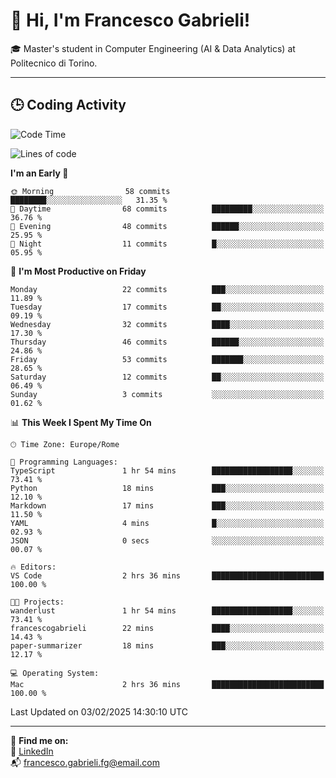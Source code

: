 # 👋 Hi, I'm Francesco Gabrieli!

🎓 Master's student in Computer Engineering (AI & Data Analytics) at Politecnico di Torino.  

---

## 🕒 Coding Activity

<!--START_SECTION:waka-->
![Code Time](http://img.shields.io/badge/Code%20Time-3%20hrs%2015%20mins-blue)

![Lines of code](https://img.shields.io/badge/From%20Hello%20World%20I%27ve%20Written-25.3%20thousand%20lines%20of%20code-blue)

**I'm an Early 🐤** 

```text
🌞 Morning                58 commits          ████████░░░░░░░░░░░░░░░░░   31.35 % 
🌆 Daytime                68 commits          █████████░░░░░░░░░░░░░░░░   36.76 % 
🌃 Evening                48 commits          ██████░░░░░░░░░░░░░░░░░░░   25.95 % 
🌙 Night                  11 commits          █░░░░░░░░░░░░░░░░░░░░░░░░   05.95 % 
```
📅 **I'm Most Productive on Friday** 

```text
Monday                   22 commits          ███░░░░░░░░░░░░░░░░░░░░░░   11.89 % 
Tuesday                  17 commits          ██░░░░░░░░░░░░░░░░░░░░░░░   09.19 % 
Wednesday                32 commits          ████░░░░░░░░░░░░░░░░░░░░░   17.30 % 
Thursday                 46 commits          ██████░░░░░░░░░░░░░░░░░░░   24.86 % 
Friday                   53 commits          ███████░░░░░░░░░░░░░░░░░░   28.65 % 
Saturday                 12 commits          ██░░░░░░░░░░░░░░░░░░░░░░░   06.49 % 
Sunday                   3 commits           ░░░░░░░░░░░░░░░░░░░░░░░░░   01.62 % 
```


📊 **This Week I Spent My Time On** 

```text
🕑︎ Time Zone: Europe/Rome

💬 Programming Languages: 
TypeScript               1 hr 54 mins        ██████████████████░░░░░░░   73.41 % 
Python                   18 mins             ███░░░░░░░░░░░░░░░░░░░░░░   12.10 % 
Markdown                 17 mins             ███░░░░░░░░░░░░░░░░░░░░░░   11.50 % 
YAML                     4 mins              █░░░░░░░░░░░░░░░░░░░░░░░░   02.93 % 
JSON                     0 secs              ░░░░░░░░░░░░░░░░░░░░░░░░░   00.07 % 

🔥 Editors: 
VS Code                  2 hrs 36 mins       █████████████████████████   100.00 % 

🐱‍💻 Projects: 
wanderlust               1 hr 54 mins        ██████████████████░░░░░░░   73.41 % 
francescogabrieli        22 mins             ████░░░░░░░░░░░░░░░░░░░░░   14.43 % 
paper-summarizer         18 mins             ███░░░░░░░░░░░░░░░░░░░░░░   12.17 % 

💻 Operating System: 
Mac                      2 hrs 36 mins       █████████████████████████   100.00 % 
```


 Last Updated on 03/02/2025 14:30:10 UTC
<!--END_SECTION:waka-->


---



🔗 **Find me on:**  
💼 [LinkedIn](https://www.linkedin.com/in/francesco-gabrieli)  
📬 francesco.gabrieli.fg@email.com  



